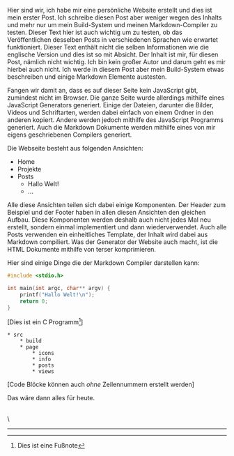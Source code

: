 
Hier sind wir, ich habe mir eine persönliche Website erstellt und dies ist
mein erster Post. Ich schreibe diesen Post aber weniger wegen des Inhalts
und mehr nur um mein Build-System und meinen Markdown-Compiler zu testen.
Dieser Text hier ist auch wichtig um zu testen, ob das Veröffentlichen
desselben Posts in verschiedenen Sprachen wie erwartet funktioniert.
Dieser Text enthält nicht die selben Informationen wie die englische Version
und dies ist so mit Absicht. Der Inhalt ist mir, für diesen Post, nämlich nicht wichtig.
Ich bin kein großer Autor und darum geht es mir hierbei auch nicht.
Ich werde in diesem Post aber mein Build-System etwas beschreiben und
einige Markdown Elemente austesten.

Fangen wir damit an, dass es auf dieser Seite kein JavaScript gibt,
zumindest nicht im Browser. Die ganze Seite wurde allerdings mithilfe
eines JavaScript Generators generiert. Einige der Dateien, darunter die Bilder,
Videos und Schriftarten, werden dabei einfach von einem Ordner in den anderen
kopiert. Andere werden jedoch mithilfe des JavaScript Programms generiert.
Auch die Markdown Dokumente werden mithilfe eines von mir eigens
geschriebenen Compilers generiert.

Die Webseite besteht aus folgenden Ansichten:
* Home
* Projekte
* Posts
    * Hallo Welt!
    * ...

Alle diese Ansichten teilen sich dabei einige Komponenten. Der Header zum Beispiel
und der Footer haben in allen diesen Ansichten den gleichen Aufbau.
Diese Komponenten werden deshalb auch nicht jedes Mal neu erstellt,
sondern einmal implementiert und dann wiederverwendet. Auch alle Posts verwenden
ein einheitliches Template, der Inhalt wird dabei aus Markdown compiliert.
Was der Generator der Website auch macht, ist die HTML Dokumente mithilfe von terser komprimieren.

Hier sind einige Dinge die der Markdown Compiler darstellen kann:

```C
#include <stdio.h>

int main(int argc, char** argv) {
    printf("Hallo Welt!\n");
    return 0;
}
```
[Dies ist ein C Programm[^1]]

    * src
        * build
        * page
            * icons
            * info
            * posts
            * views
[Code Blöcke können auch _ohne_ Zeilennummern erstellt werden]

Das wäre dann alles für heute.

\
\

---

[^1]: Dies ist eine Fußnote
